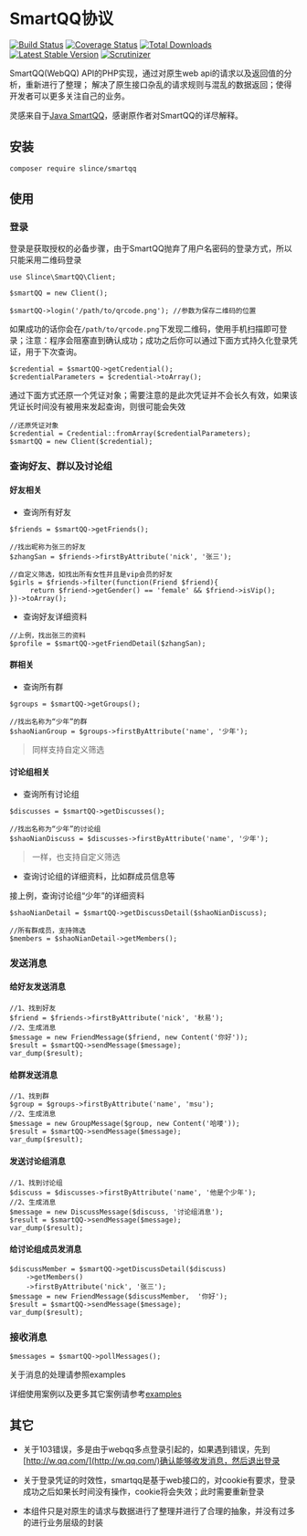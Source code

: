 # SmartQQ协议

[![Build Status](https://img.shields.io/travis/slince/smartqq/master.svg?style=flat-square)](https://travis-ci.org/slince/smartqq)
[![Coverage Status](https://img.shields.io/codecov/c/github/slince/smartqq.svg?style=flat-square)](https://codecov.io/github/slince/smartqq)
[![Total Downloads](https://img.shields.io/packagist/dt/slince/smartqq.svg?style=flat-square)](https://packagist.org/packages/slince/smartqq)
[![Latest Stable Version](https://img.shields.io/packagist/v/slince/smartqq.svg?style=flat-square&label=stable)](https://packagist.org/packages/slince/smartqq)
[![Scrutinizer](https://img.shields.io/scrutinizer/g/slince/smartqq.svg?style=flat-square)](https://scrutinizer-ci.com/g/slince/smartqq/?branch=master)

SmartQQ(WebQQ) API的PHP实现，通过对原生web api的请求以及返回值的分析，重新进行了整理；
解决了原生接口杂乱的请求规则与混乱的数据返回；使得开发者可以更多关注自己的业务。

灵感来自于[Java SmartQQ](https://github.com/ScienJus/smartqq)，感谢原作者对SmartQQ的详尽解释。

## 安装

```
composer require slince/smartqq
```

## 使用

### 登录
登录是获取授权的必备步骤，由于SmartQQ抛弃了用户名密码的登录方式，所以只能采用二维码登录

```
use Slince\SmartQQ\Client;

$smartQQ = new Client();

$smartQQ->login('/path/to/qrcode.png'); //参数为保存二维码的位置
```
如果成功的话你会在`/path/to/qrcode.png`下发现二维码，使用手机扫描即可登录；注意：程序会阻塞直到确认成功；成功之后你可以通过下面方式持久化登录凭证，用于下次查询。

```
$credential = $smartQQ->getCredential();
$credentialParameters = $credential->toArray();
```
通过下面方式还原一个凭证对象；需要注意的是此次凭证并不会长久有效，如果该凭证长时间没有被用来发起查询，则很可能会失效

```
//还原凭证对象
$credential = Credential::fromArray($credentialParameters);
$smartQQ = new Client($credential);
```

### 查询好友、群以及讨论组

#### 好友相关

- 查询所有好友
```
$friends = $smartQQ->getFriends();

//找出昵称为张三的好友
$zhangSan = $friends->firstByAttribute('nick', '张三');

//自定义筛选，如找出所有女性并且是vip会员的好友
$girls = $friends->filter(function(Friend $friend){
     return $friend->getGender() == 'female' && $friend->isVip();
})->toArray();
```

- 查询好友详细资料

```
//上例，找出张三的资料
$profile = $smartQQ->getFriendDetail($zhangSan);
```

#### 群相关

- 查询所有群
```
$groups = $smartQQ->getGroups();

//找出名称为“少年”的群
$shaoNianGroup = $groups->firstByAttribute('name', '少年');
```
> 同样支持自定义筛选

#### 讨论组相关

- 查询所有讨论组
```
$discusses = $smartQQ->getDiscusses();

//找出名称为“少年”的讨论组
$shaoNianDiscuss = $discusses->firstByAttribute('name', '少年');
```
> 一样，也支持自定义筛选

- 查询讨论组的详细资料，比如群成员信息等

接上例，查询讨论组“少年”的详细资料
```
$shaoNianDetail = $smartQQ->getDiscussDetail($shaoNianDiscuss);

//所有群成员，支持筛选
$members = $shaoNianDetail->getMembers();
```

### 发送消息

#### 给好友发送消息

```
//1、找到好友
$friend = $friends->firstByAttribute('nick', '秋易');
//2、生成消息
$message = new FriendMessage($friend, new Content('你好'));
$result = $smartQQ->sendMessage($message);
var_dump($result);
```

#### 给群发送消息
```
//1、找到群
$group = $groups->firstByAttribute('name', 'msu');
//2、生成消息
$message = new GroupMessage($group, new Content('哈喽'));
$result = $smartQQ->sendMessage($message);
var_dump($result);
```

#### 发送讨论组消息
```
//1、找到讨论组
$discuss = $discusses->firstByAttribute('name', '他是个少年');
//2、生成消息
$message = new DiscussMessage($discuss, '讨论组消息');
$result = $smartQQ->sendMessage($message);
var_dump($result);
```

#### 给讨论组成员发消息
```
$discussMember = $smartQQ->getDiscussDetail($discuss)
    ->getMembers()
    ->firstByAttribute('nick', '张三');
$message = new FriendMessage($discussMember,  '你好');
$result = $smartQQ->sendMessage($message);
var_dump($result);
```

### 接收消息

```
$messages = $smartQQ->pollMessages();

```
关于消息的处理请参照examples


详细使用案例以及更多其它案例请参考[examples](./examples)

## 其它

- 关于103错误，多是由于webqq多点登录引起的，如果遇到错误，先到[http://w.qq.com/](http://w.qq.com/)确认能够收发消息，然后退出登录

- 关于登录凭证的时效性，smartqq是基于web接口的，对cookie有要求，登录成功之后如果长时间没有操作，cookie将会失效；此时需要重新登录

- 本组件只是对原生的请求与数据进行了整理并进行了合理的抽象，并没有过多的进行业务层级的封装